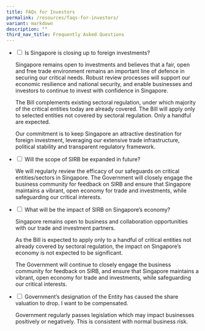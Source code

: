 ```yaml
---
title: FAQs for Investors
permalink: /resources/faqs-for-investors/
variant: markdown
description: ""
third_nav_title: Frequently Asked Questions
---
```

<ul class="jekyllcodex\_accordion">
<li><input type="checkbox" id="accordion1">
<label for="accordion1"> Is Singapore is closing up to foreign investments?</label><div>
<p> Singapore remains open to investments and believes that a fair, open and free trade environment remains an important line of defence in securing our critical needs. Robust review processes will support our economic resilience and national security, and enable businesses and investors to continue to invest with confidence in Singapore. </p>
<p>The Bill complements existing sectoral regulation, under which majority of the critical entities today are already covered. The Bill will apply only to selected entities not covered by sectoral regulation. Only a handful are expected. </p>
<p>Our commitment is to keep Singapore an attractive destination for foreign investment, leveraging our extensive trade infrastructure, political stability and transparent regulatory framework.</p>
</div></li>

<li><input type="checkbox" id="accordion2">
<label for="accordion2"> Will the scope of SIRB be expanded in future?</label><div>
<p> We will regularly review the efficacy of our safeguards on critical entities/sectors in Singapore. The Government will closely engage the business community for feedback on SIRB and ensure that Singapore maintains a vibrant, open economy for trade and investments, while safeguarding our critical interests.</p>
</div></li>

<li><input type="checkbox" id="accordion3">
<label for="accordion3"> What will be the impact of SIRB on Singapore’s economy?</label><div>
<p> Singapore remains open to business and collaboration opportunities with our trade and investment partners. </p>
<p> As the Bill is expected to apply only to a handful of critical entities not already covered by sectoral regulation, the impact on Singapore’s economy is not expected to be significant. </p>
<p> The Government will continue to closely engage the business community for feedback on SIRB, and ensure that Singapore maintains a vibrant, open economy for trade and investments, while safeguarding our critical interests.</p>
</div></li>

<li><input type="checkbox" id="accordion4">
<label for="accordion4"> Government’s designation of the Entity has caused the share valuation to drop. I want to be compensated. </label><div>
<p> Government regularly passes legislation which may impact businesses positively or negatively. This is consistent with normal business risk.</p>
</div></li>
</ul>